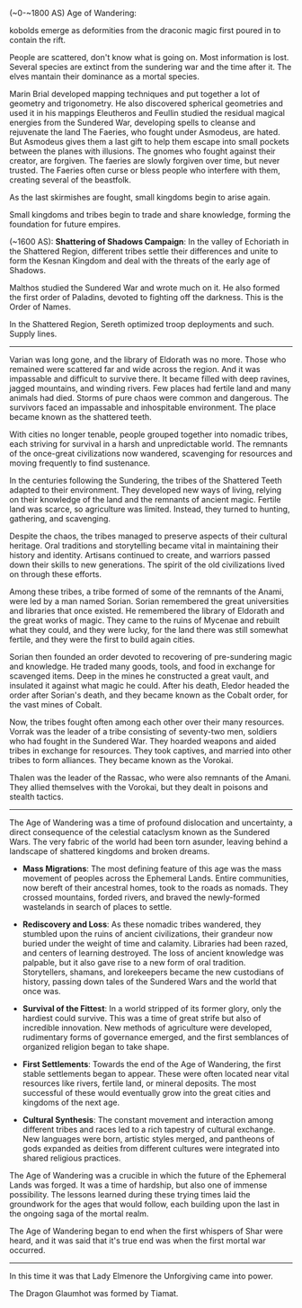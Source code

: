 (~0-~1800 AS)
Age of Wandering:

kobolds emerge as deformities from the draconic magic first poured in to contain the rift.

People are scattered, don't know what is going on. Most information is lost. Several species are extinct from the sundering war and the time after it. The elves mantain their dominance as a mortal species.

Marin Brial developed mapping techniques and put together a lot of geometry and trigonometry. He also discovered spherical geometries and used it in his mappings
Eleutheros and Feullin studied the residual magical energies from the Sundered War, developing spells to cleanse and rejuvenate the land
The Faeries, who fought under Asmodeus, are hated. But Asmodeus gives them a last gift to help them escape into small pockets between the planes with illusions. The gnomes who fought against their creator, are forgiven.  The faeries are slowly forgiven over time, but never trusted. The Faeries often curse or bless people who interfere with them, creating several of the beastfolk.

As the last skirmishes are fought, small kingdoms begin to arise again.

Small kingdoms and tribes begin to trade and share knowledge, forming the foundation for future empires.

(~1600 AS): **Shattering of Shadows Campaign**: In the valley of Echoriath in the Shattered Region, different tribes settle their differences and unite to form the Kesnan Kingdom and deal with the threats of the early age of Shadows.

Malthos studied the Sundered War and wrote much on it. He also formed the first order of Paladins, devoted to fighting off the darkness. This is the Order of Names.

In the Shattered Region, Sereth optimized troop deployments and such. Supply lines.

---

Varian was long gone, and the library of Eldorath was no more. Those who remained were scattered far and wide across the region. And it was impassable and difficult to survive there. It became filled with deep ravines, jagged mountains, and winding rivers. Few places had fertile land and many animals had died. Storms of pure chaos were common and dangerous. The survivors faced an impassable and inhospitable environment. The place became known as the shattered teeth.

With cities no longer tenable, people grouped together into nomadic tribes, each striving for survival in a harsh and unpredictable world. The remnants of the once-great civilizations now wandered, scavenging for resources and moving frequently to find sustenance.

In the centuries following the Sundering, the tribes of the Shattered Teeth adapted to their environment. They developed new ways of living, relying on their knowledge of the land and the remnants of ancient magic. Fertile land was scarce, so agriculture was limited. Instead, they turned to hunting, gathering, and scavenging.

Despite the chaos, the tribes managed to preserve aspects of their cultural heritage. Oral traditions and storytelling became vital in maintaining their history and identity. Artisans continued to create, and warriors passed down their skills to new generations. The spirit of the old civilizations lived on through these efforts.

Among these tribes, a tribe formed of some of the remnants of the Anami, were led by a man named Sorian. Sorian remembered the great universities and libraries that once existed. He remembered the library of Eldorath and the great works of magic. They came to the ruins of Mycenae and rebuilt what they could, and they were lucky, for the land there was still somewhat fertile, and they were the first to build again cities.

Sorian then founded an order devoted to recovering of pre-sundering magic and knowledge. He traded many goods, tools, and food in exchange for scavenged items. Deep in the mines he constructed a great vault, and insulated it against what magic he could. After his death, Eledor headed the order after Sorian's death, and they became known as the Cobalt order, for the vast mines of Cobalt.

Now, the tribes fought often among each other over their many resources. Vorrak was the leader of a tribe consisting of seventy-two men, soldiers who had fought in the Sundered War. They hoarded weapons and aided tribes in exchange for resources. They took captives, and married into other tribes to form alliances. They became known as the Vorokai.

Thalen was the leader of the Rassac, who were also remnants of the Amani. They allied themselves with the Vorokai, but they dealt in poisons and stealth tactics. 

---
The Age of Wandering was a time of profound dislocation and uncertainty, a direct consequence of the celestial cataclysm known as the Sundered Wars. The very fabric of the world had been torn asunder, leaving behind a landscape of shattered kingdoms and broken dreams.

- **Mass Migrations**: The most defining feature of this age was the mass movement of peoples across the Ephemeral Lands. Entire communities, now bereft of their ancestral homes, took to the roads as nomads. They crossed mountains, forded rivers, and braved the newly-formed wastelands in search of places to settle.
  
- **Rediscovery and Loss**: As these nomadic tribes wandered, they stumbled upon the ruins of ancient civilizations, their grandeur now buried under the weight of time and calamity. Libraries had been razed, and centers of learning destroyed. The loss of ancient knowledge was palpable, but it also gave rise to a new form of oral tradition. Storytellers, shamans, and lorekeepers became the new custodians of history, passing down tales of the Sundered Wars and the world that once was.
  
- **Survival of the Fittest**: In a world stripped of its former glory, only the hardiest could survive. This was a time of great strife but also of incredible innovation. New methods of agriculture were developed, rudimentary forms of governance emerged, and the first semblances of organized religion began to take shape. 
  
- **First Settlements**: Towards the end of the Age of Wandering, the first stable settlements began to appear. These were often located near vital resources like rivers, fertile land, or mineral deposits. The most successful of these would eventually grow into the great cities and kingdoms of the next age.

- **Cultural Synthesis**: The constant movement and interaction among different tribes and races led to a rich tapestry of cultural exchange. New languages were born, artistic styles merged, and pantheons of gods expanded as deities from different cultures were integrated into shared religious practices.

The Age of Wandering was a crucible in which the future of the Ephemeral Lands was forged. It was a time of hardship, but also one of immense possibility. The lessons learned during these trying times laid the groundwork for the ages that would follow, each building upon the last in the ongoing saga of the mortal realm.

The Age of Wandering began to end when the first whispers of Shar were heard, and it was said that it's true end was when the first mortal war occurred.

---
In this time it was that Lady Elmenore the Unforgiving came into power.

The Dragon Glaumhot was formed by Tiamat.